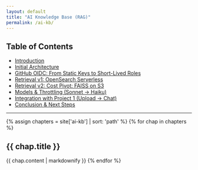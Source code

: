 ```yaml
---
layout: default
title: "AI Knowledge Base (RAG)"
permalink: /ai-kb/
---
```


## Table of Contents
- [Introduction](/ai-kb/01-introduction)
- [Initial Architecture](/ai-kb/02-architecture-initial-plan)
- [GitHub OIDC: From Static Keys to Short-Lived Roles](/ai-kb/03-infrastructure-as-code-&-github-oidc)
- [Retrieval v1: OpenSearch Serverless](/ai-kb/04-retrieval-v1-opensearch-serverless)
- [Retrieval v2: Cost Pivot: FAISS on S3](/ai-kb/05-retrieval-v2-cost-pivot-faiss-on-s3)
- [Models & Throttling (Sonnet → Haiku)](/ai-kb/06-models-and-throttling)
- [Integration with Project 1 (Upload → Chat)](/ai-kb/07-integration-with-project-1)
- [Conclusion & Next Steps](/ai-kb/08-conclusion)

------

{% assign chapters = site['ai-kb'] | sort: 'path' %}
{% for chap in chapters %}
<a id="{{ chap.slug }}"></a>
## {{ chap.title }}
  {{ chap.content | markdownify }}
{% endfor %}